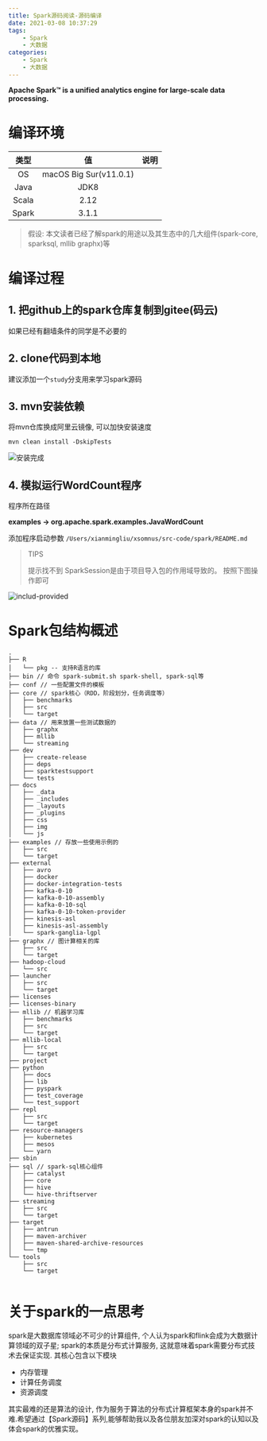 ```yaml
---
title: Spark源码阅读-源码编译
date: 2021-03-08 10:37:29
tags: 
	- Spark
	- 大数据
categories: 
	- Spark
	- 大数据
---
```


**Apache Spark™ is a unified analytics engine for large-scale data processing.**

# 编译环境

类型 | 值 | 说明
:-: | :-: | :-:|
OS | macOS Big Sur(v11.0.1)
Java | JDK8
Scala | 2.12
Spark | 3.1.1


> 假设:
>  本文读者已经了解spark的用途以及其生态中的几大组件(spark-core, sparksql, mllib graphx)等
<!--more-->

# 编译过程 

## 1. 把github上的spark仓库复制到gitee(码云)
如果已经有翻墙条件的同学是不必要的

## 2. clone代码到本地
建议添加一个`study`分支用来学习spark源码

## 3. mvn安装依赖

将mvn仓库换成阿里云镜像, 可以加快安装速度

`mvn clean install -DskipTests`

![安装完成](spark-build.png)

## 4. 模拟运行WordCount程序
程序所在路径

**examples -> org.apache.spark.examples.JavaWordCount**

添加程序启动参数 `/Users/xianmingliu/xsomnus/src-code/spark/README.md`

> TIPS
> 
> 提示找不到 SparkSession是由于项目导入包的作用域导致的。 按照下图操作即可

![includ-provided](include-provided.png)

# Spark包结构概述
```file
.
├── R
│   └── pkg -- 支持R语言的库
├── bin // 命令 spark-submit.sh spark-shell, spark-sql等
├── conf // 一些配置文件的模板
├── core // spark核心（RDD，阶段划分，任务调度等）
│   ├── benchmarks
│   ├── src
│   └── target
├── data // 用来放置一些测试数据的
│   ├── graphx 
│   ├── mllib
│   └── streaming
├── dev
│   ├── create-release
│   ├── deps
│   ├── sparktestsupport
│   └── tests
├── docs
│   ├── _data
│   ├── _includes
│   ├── _layouts
│   ├── _plugins
│   ├── css
│   ├── img
│   └── js
├── examples // 存放一些使用示例的
│   ├── src
│   └── target
├── external 
│   ├── avro
│   ├── docker
│   ├── docker-integration-tests
│   ├── kafka-0-10
│   ├── kafka-0-10-assembly
│   ├── kafka-0-10-sql
│   ├── kafka-0-10-token-provider
│   ├── kinesis-asl
│   ├── kinesis-asl-assembly
│   └── spark-ganglia-lgpl
├── graphx // 图计算相关的库
│   ├── src
│   └── target
├── hadoop-cloud
│   └── src
├── launcher
│   ├── src
│   └── target
├── licenses
├── licenses-binary
├── mllib // 机器学习库
│   ├── benchmarks
│   ├── src
│   └── target
├── mllib-local
│   ├── src
│   └── target
├── project
├── python
│   ├── docs
│   ├── lib
│   ├── pyspark
│   ├── test_coverage
│   └── test_support
├── repl
│   ├── src
│   └── target
├── resource-managers
│   ├── kubernetes
│   ├── mesos
│   └── yarn
├── sbin
├── sql // spark-sql核心组件  
│   ├── catalyst
│   ├── core
│   ├── hive
│   └── hive-thriftserver
├── streaming
│   ├── src
│   └── target
├── target
│   ├── antrun
│   ├── maven-archiver
│   ├── maven-shared-archive-resources
│   └── tmp
└── tools
    ├── src
    └── target


```

# 关于spark的一点思考

spark是大数据库领域必不可少的计算组件, 个人认为spark和flink会成为大数据计算领域的双子星; 
spark的本质是分布式计算服务, 这就意味着spark需要分布式技术去保证实现. 其核心包含以下模块

- 内存管理
- 计算任务调度
- 资源调度

其实最难的还是算法的设计, 作为服务于算法的分布式计算框架本身的spark并不难.希望通过【Spark源码】系列,能够帮助我以及各位朋友加深对spark的认知以及体会spark的优雅实现。






